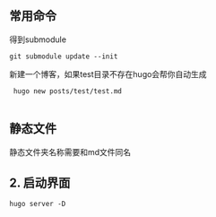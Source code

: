 ## 常用命令
得到submodule
```
git submodule update --init
```
新建一个博客，如果test目录不存在hugo会帮你自动生成
```
 hugo new posts/test/test.md


```
## 静态文件
静态文件夹名称需要和md文件同名


## 2. 启动界面

```
hugo server -D
```
